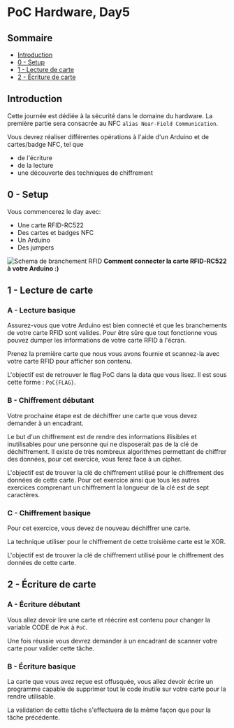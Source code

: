 # PoC Hardware, Day5

## Sommaire
- [Introduction](#introduction)
- [0 - Setup](#0---setup)
- [1 - Lecture de carte](#1---lecture-de-carte)
- [2 - Écriture de carte](#2---ecriture-de-carte)

## Introduction

Cette journée est dédiée à la sécurité dans le domaine du hardware. La première partie sera consacrée au NFC `alias Near-Field Communication`.

Vous devrez réaliser différentes opérations à l'aide d'un Arduino et de cartes/badge NFC, tel que
- de l'écriture
- de la lecture
- une découverte des techniques de chiffrement


## 0 - Setup

Vous commencerez le day avec:
- Une carte RFID-RC522
- Des cartes et badges NFC
- Un Arduino
- Des jumpers

![Schema de branchement RFID](https://www.electronique-mixte.fr/wp-content/uploads/2019/08/RFID-Sch%C3%A9ma-de-principe.jpg)
**Comment connecter la carte RFID-RC522 à votre Arduino :)**

## 1 - Lecture de carte

### A - Lecture basique

Assurez-vous que votre Arduino est bien connecté et que les branchements de votre carte RFID sont valides. Pour être sûre que tout fonctionne vous pouvez dumper les informations de votre carte RFID à l'écran.

Prenez la première carte que nous vous avons fournie et scannez-la avec votre carte RFID pour afficher son contenu.

L'objectif est de retrouver le flag PoC dans la data que vous lisez. Il est sous cette forme : `PoC{FLAG}`.

### B - Chiffrement débutant

Votre prochaine étape est de déchiffrer une carte que vous devez demander à un encadrant.

Le but d'un chiffrement est de rendre des informations illisibles et inutilisables pour une personne qui ne disposerait pas de la clé de déchiffrement.
Il existe de très nombreux algorithmes permettant de chiffrer des données, pour cet exercice, vous ferez face à un cipher.

L'objectif est de trouver la clé de chiffrement utilisé pour le chiffrement des données de cette carte.
Pour cet exercice ainsi que tous les autres exercices comprenant un chiffrement la longueur de la clé est de sept caractères.

### C - Chiffrement basique

Pour cet exercice, vous devez de nouveau déchiffrer une carte.

La technique utiliser pour le chiffrement de cette troisième carte est le XOR.

L'objectif est de trouver la clé de chiffrement utilisé pour le chiffrement des données de cette carte.

## 2 - Écriture de carte
### A - Écriture débutant

Vous allez devoir lire une carte et réécrire est contenu pour changer la variable CODE de `PoK` à `PoC`.

Une fois réussie vous devrez demander à un encadrant de scanner votre carte pour valider cette tâche.

### B - Écriture basique

La carte que vous avez reçue est offusquée, vous allez devoir écrire un programme capable de supprimer tout le code inutile sur votre carte pour la rendre utilisable.

La validation de cette tâche s'effectuera de la même façon que pour la tâche précédente.